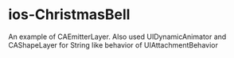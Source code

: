 ios-ChristmasBell
=================

An example of CAEmitterLayer. Also used UIDynamicAnimator and CAShapeLayer for String like behavior of UIAttachmentBehavior
